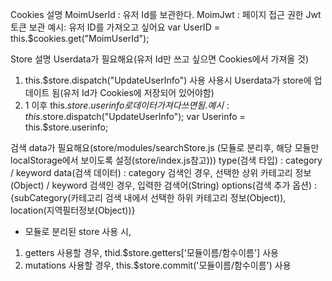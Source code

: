 Cookies 설명
MoimUserId : 유저 Id를 보관한다.
MoimJwt : 페이지 접근 권한 Jwt 토큰 보관
예시: 유저 ID를 가져오고 싶어요
var UserID = this.$cookies.get("MoimUserId");

Store 설명
Userdata가 필요해요(유저 Id만 쓰고 싶으면 Cookies에서 가져올 것)
1. this.$store.dispatch("UpdateUserInfo") 사용
사용시 Userdata가 store에 업데이트 됨(유저 Id가 Cookies에 저장되어 있어야함)
2. 1 이후 this.$store.userinfo로 데이터 가져다 쓰면 됨.
예시:
this.$store.dispatch("UpdateUserInfo");
var Userinfo = this.$store.userinfo;

검색 data가 필요해요(store/modules/searchStore.js (모듈로 분리후, 해당 모듈만 localStorage에서 보이도록 설정(store/index.js참고)))
type(검색 타입) : category / keyword
data(검색 데이터) : category 검색인 경우, 선택한 상위 카테고리 정보(Object) / keyword 검색인 경우, 입력한 검색어(String)
options(검색 추가 옵션) : {subCategory(카테고리 검색 내에서 선택한 하위 카테고리 정보(Object)), location(지역필터정보(Object))}

* 모듈로 분리된 store 사용 시,
1. getters 사용할 경우, thid.$store.getters['모듈이름/함수이름'] 사용
2. mutations 사용할 경우, this.$store.commit('모듈이름/함수이름') 사용




